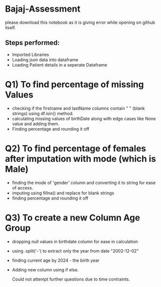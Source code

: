 # Bajaj-Assessment
please download this notebook as it is giving error while opening on github itself.

## Steps performed:
- Imported Libraries
- Loading json data into dataframe
- Loading Patient details in a seperate Dataframe
# Q1) To find percentage of missing Values
- checking if the firstname and lastName columns contain " " (blank strings) using df.isin() method.
- calculating missing values of birthDate along with edge cases like None value and adding them.
- Finding percentage and rounding it off
# Q2) To find percentage of females after imputation with mode (which is Male)
- finding the mode of 'gender' column and converting it to string for ease of access.
- imputing using fillna() and replace for blank strings
- finding percentage and rounding it off
# Q3) To create a new Column Age Group
- dropping null values in birthdate column for ease in calculation
- using .split('-') to extract only the year from date "2002-12-02"
- finding current age by 2024 - the birth year
- Adding new column using if else.


  Could not attempt further questions due to time contraints. 

